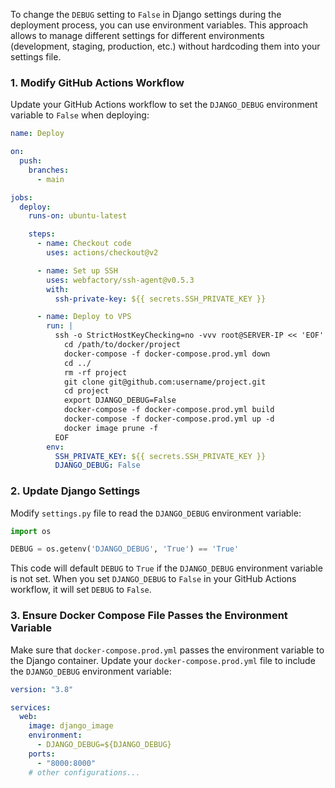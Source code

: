 To change the `DEBUG` setting to `False` in Django settings during the deployment process, you can use environment variables. This approach allows to manage different settings for different environments (development, staging, production, etc.) without hardcoding them into your settings file.

### 1. Modify GitHub Actions Workflow

Update your GitHub Actions workflow to set the `DJANGO_DEBUG` environment variable to `False` when deploying:

```yaml
name: Deploy

on:
  push:
    branches:
      - main

jobs:
  deploy:
    runs-on: ubuntu-latest

    steps:
      - name: Checkout code
        uses: actions/checkout@v2

      - name: Set up SSH
        uses: webfactory/ssh-agent@v0.5.3
        with:
          ssh-private-key: ${{ secrets.SSH_PRIVATE_KEY }}

      - name: Deploy to VPS
        run: |
          ssh -o StrictHostKeyChecking=no -vvv root@SERVER-IP << 'EOF'
            cd /path/to/docker/project
            docker-compose -f docker-compose.prod.yml down
            cd ../
            rm -rf project
            git clone git@github.com:username/project.git
            cd project
            export DJANGO_DEBUG=False
            docker-compose -f docker-compose.prod.yml build
            docker-compose -f docker-compose.prod.yml up -d
            docker image prune -f
          EOF
        env:
          SSH_PRIVATE_KEY: ${{ secrets.SSH_PRIVATE_KEY }}
          DJANGO_DEBUG: False
```

### 2. Update Django Settings

Modify `settings.py` file to read the `DJANGO_DEBUG` environment variable:

```python
import os

DEBUG = os.getenv('DJANGO_DEBUG', 'True') == 'True'
```

This code will default `DEBUG` to `True` if the `DJANGO_DEBUG` environment variable is not set. When you set `DJANGO_DEBUG` to `False` in your GitHub Actions workflow, it will set `DEBUG` to `False`.

### 3. Ensure Docker Compose File Passes the Environment Variable

Make sure that `docker-compose.prod.yml` passes the environment variable to the Django container. Update your `docker-compose.prod.yml` file to include the `DJANGO_DEBUG` environment variable:

```yaml
version: "3.8"

services:
  web:
    image: django_image
    environment:
      - DJANGO_DEBUG=${DJANGO_DEBUG}
    ports:
      - "8000:8000"
    # other configurations...
```
